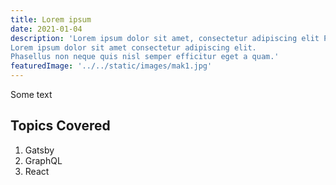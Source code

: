 ```yaml
---
title: Lorem ipsum
date: 2021-01-04
description: 'Lorem ipsum dolor sit amet, consectetur adipiscing elit Phasellus non neque quis nisl semper efficitur eget a quam. Vivamus imperdiet magna id quam tristique vel hendrerit quam commodo.
Lorem ipsum dolor sit amet consectetur adipiscing elit.
Phasellus non neque quis nisl semper efficitur eget a quam.'
featuredImage: '../../static/images/mak1.jpg'
---
```


Some text

## Topics Covered

1. Gatsby
2. GraphQL
3. React
